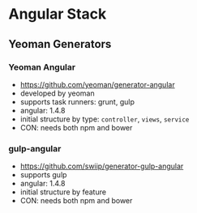 # Angular Stack

## Yeoman Generators

### Yeoman Angular
  * https://github.com/yeoman/generator-angular
  * developed by yeoman
  * supports task runners: grunt, gulp
  * angular: 1.4.8
  * initial structure by type: `controller`, `views`, `service`
  * CON: needs both npm and bower


### gulp-angular
  * https://github.com/swiip/generator-gulp-angular
  * supports gulp
  * angular: 1.4.8
  * initial structure by feature
  * CON: needs both npm and bower



